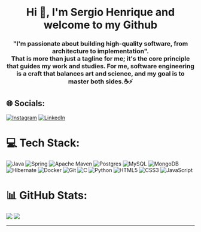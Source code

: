 <h1 align="center">Hi 👋, I'm Sergio Henrique and welcome to my Github</h1>
<h3 align="center">"I'm passionate about building high-quality software, from architecture to implementation". <br>
  That is more than just a tagline for me; it's the core principle that guides my work and studies. For me, software engineering is a craft that balances art and science, and my goal is to master both sides.☕⚡</h3>

## 🌐 Socials:
[![Instagram](https://img.shields.io/badge/Instagram-%23E4405F.svg?logo=Instagram&logoColor=white)](https://instagram.com/https://www.instagram.com/sergio_henriquee08/) [![LinkedIn](https://img.shields.io/badge/LinkedIn-%230077B5.svg?logo=linkedin&logoColor=white)](https://www.linkedin.com/in/sergio-henrique-tech/) 

# 💻 Tech Stack:
![Java](https://img.shields.io/badge/java-%23ED8B00.svg?style=for-the-badge&logo=openjdk&logoColor=white) ![Spring](https://img.shields.io/badge/spring-%236DB33F.svg?style=for-the-badge&logo=spring&logoColor=white) ![Apache Maven](https://img.shields.io/badge/Apache%20Maven-C71A36?style=for-the-badge&logo=Apache%20Maven&logoColor=white) ![Postgres](https://img.shields.io/badge/postgres-%23316192.svg?style=for-the-badge&logo=postgresql&logoColor=white)  ![MySQL](https://img.shields.io/badge/mysql-4479A1.svg?style=for-the-badge&logo=mysql&logoColor=white) ![MongoDB](https://img.shields.io/badge/MongoDB-%234ea94b.svg?style=for-the-badge&logo=mongodb&logoColor=white) ![Hibernate](https://img.shields.io/badge/Hibernate-59666C?style=for-the-badge&logo=Hibernate&logoColor=white) ![Docker](https://img.shields.io/badge/docker-%230db7ed.svg?style=for-the-badge&logo=docker&logoColor=white) ![Git](https://img.shields.io/badge/git-%23F05033.svg?style=for-the-badge&logo=git&logoColor=white) ![C](https://img.shields.io/badge/c-%2300599C.svg?style=for-the-badge&logo=c&logoColor=white) ![Python](https://img.shields.io/badge/python-3670A0?style=for-the-badge&logo=python&logoColor=ffdd54)  ![HTML5](https://img.shields.io/badge/html5-%23E34F26.svg?style=for-the-badge&logo=html5&logoColor=white) ![CSS3](https://img.shields.io/badge/css3-%231572B6.svg?style=for-the-badge&logo=css3&logoColor=white)  ![JavaScript](https://img.shields.io/badge/javascript-%23323330.svg?style=for-the-badge&logo=javascript&logoColor=%23F7DF1E)  
# 📊 GitHub Stats:
![](https://nirzak-streak-stats.vercel.app/?user=sergio-matos-tech&theme=dark&hide_border=false)
![](https://github-readme-stats.vercel.app/api/top-langs/?username=sergio-matos-tech&theme=dark&hide_border=false&include_all_commits=true&count_private=true&layout=compact)

---
